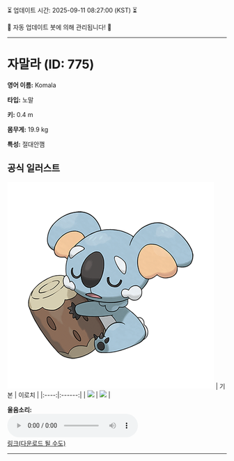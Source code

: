 
⏳ 업데이트 시간: 2025-09-11 08:27:00 (KST) ⏳

🤖 자동 업데이트 봇에 의해 관리됩니다! 🤖

---

# 자말라 (ID: 775)
**영어 이름:** Komala

**타입:** 노말

**키:** 0.4 m

**몸무게:** 19.9 kg

**특성:** 절대안깸

## 공식 일러스트
![](https://raw.githubusercontent.com/PokeAPI/sprites/master/sprites/pokemon/other/official-artwork/775.png)
| 기본 | 이로치 |
|:----:|:------:|
| <img src="http://play.pokemonshowdown.com/sprites/ani/komala.gif" width="200"> | <img src="http://play.pokemonshowdown.com/sprites/ani-shiny/komala.gif" width="200"> |

**울음소리:**<br><audio controls src="https://raw.githubusercontent.com/PokeAPI/cries/main/cries/pokemon/latest/775.ogg"></audio><br> [링크(다운로드 될 수도)](https://raw.githubusercontent.com/PokeAPI/cries/main/cries/pokemon/latest/775.ogg)


---
